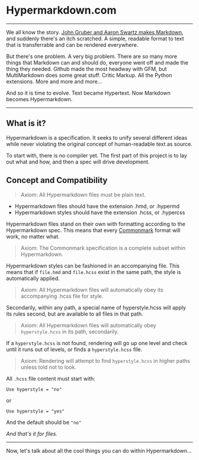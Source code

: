 # Hypermarkdown.com

---

We all know the story. [John Gruber and Aaron Swartz makes Markdown](https://en.wikipedia.org/wiki/Markdown#History), and suddenly there's an itch scratched. A simple, readable format to text that is transferrable and can be rendered everywhere.

But there's one problem. A very big problem. There are so many more things that Markdown can and should do, everyone went off and made the thing they needed. Github made the most headway with GFM, but MultiMarkdown does some great stuff. Critic Markup. All the Python extensions. More and more and more...

And so it is time to evolve. Text became Hypertext. Now Markdown becomes Hypermarkdown.

---

## What is it?

Hypermarkdown is a specification. It seeks to unify several different ideas while never violating the original concept of human-readable text as source.

To start with, there is no compiler yet. The first part of this project is to lay out what and how, and then a spec will drive development.

## Concept and Compatibility

> Axiom: All Hypermarkdown files must be plain text.

- Hypermarkdown files should have the extension .hmd, or .hypermd
- Hypermarkdown styles should have the extension .hcss, or .hypercss

Hypermarkdown files stand on their own with formatting according to the Hypermarkdown spec. This means that every [Commonmark](https://commonmark.org) format will work, no matter what.

> Axiom: The Commonmark specification is a complete subset within Hypermarkdown.

Hypermarkdown styles can be fashioned in an accompanying file. This means that if `file.hmd` and `file.hcss` exist in the same path, the style is automatically applied.

> Axiom: All Hypermarkdown files will automatically obey its accompanying .hcss file for style.

Secondarily, within any path, a special name of hyperstyle.hcss will apply its rules second, but are available to all files in that path.

> Axiom: All Hypermarkdown files will automatically obey `hyperstyle.hcss` in its path, secondarily.

If a `hyperstyle.hcss` is not found, rendering will go up one level and check until it runs out of levels, or finds a `hyperstyle.hcss` file. 

> Axiom: Rendering will attempt to find `hyperstyle.hcss` in higher paths unless told not to look.

All `.hcss` file content must start with:

```hcss
Use hyperstyle = "no"
```
or

```hcss
Use hyperstyle = "yes"
```

And the default should be `"no"`


_And that's it for files._

---

Now, let's talk about all the cool things you can do within Hypermarkdown...

